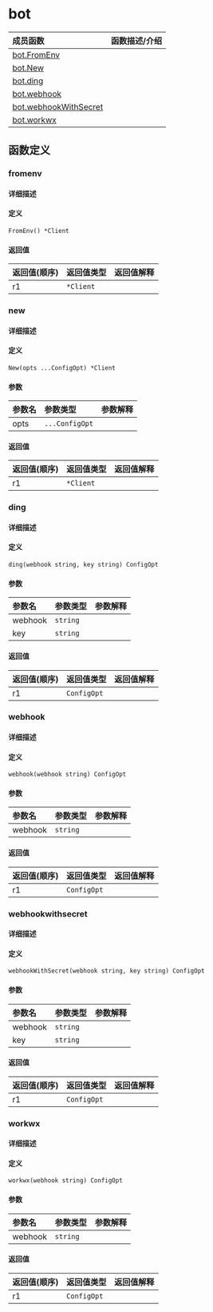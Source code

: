 # bot

|成员函数|函数描述/介绍|
|:------|:--------|
| [bot.FromEnv](#fromenv) ||
| [bot.New](#new) ||
| [bot.ding](#ding) ||
| [bot.webhook](#webhook) ||
| [bot.webhookWithSecret](#webhookwithsecret) ||
| [bot.workwx](#workwx) ||


## 函数定义
### fromenv

#### 详细描述


#### 定义

`FromEnv() *Client`

#### 返回值
|返回值(顺序)|返回值类型|返回值解释|
|:-----------|:---------- |:-----------|
| r1 | `*Client` |   |


### new

#### 详细描述


#### 定义

`New(opts ...ConfigOpt) *Client`

#### 参数
|参数名|参数类型|参数解释|
|:-----------|:---------- |:-----------|
| opts | `...ConfigOpt` |   |

#### 返回值
|返回值(顺序)|返回值类型|返回值解释|
|:-----------|:---------- |:-----------|
| r1 | `*Client` |   |


### ding

#### 详细描述


#### 定义

`ding(webhook string, key string) ConfigOpt`

#### 参数
|参数名|参数类型|参数解释|
|:-----------|:---------- |:-----------|
| webhook | `string` |   |
| key | `string` |   |

#### 返回值
|返回值(顺序)|返回值类型|返回值解释|
|:-----------|:---------- |:-----------|
| r1 | `ConfigOpt` |   |


### webhook

#### 详细描述


#### 定义

`webhook(webhook string) ConfigOpt`

#### 参数
|参数名|参数类型|参数解释|
|:-----------|:---------- |:-----------|
| webhook | `string` |   |

#### 返回值
|返回值(顺序)|返回值类型|返回值解释|
|:-----------|:---------- |:-----------|
| r1 | `ConfigOpt` |   |


### webhookwithsecret

#### 详细描述


#### 定义

`webhookWithSecret(webhook string, key string) ConfigOpt`

#### 参数
|参数名|参数类型|参数解释|
|:-----------|:---------- |:-----------|
| webhook | `string` |   |
| key | `string` |   |

#### 返回值
|返回值(顺序)|返回值类型|返回值解释|
|:-----------|:---------- |:-----------|
| r1 | `ConfigOpt` |   |


### workwx

#### 详细描述


#### 定义

`workwx(webhook string) ConfigOpt`

#### 参数
|参数名|参数类型|参数解释|
|:-----------|:---------- |:-----------|
| webhook | `string` |   |

#### 返回值
|返回值(顺序)|返回值类型|返回值解释|
|:-----------|:---------- |:-----------|
| r1 | `ConfigOpt` |   |


